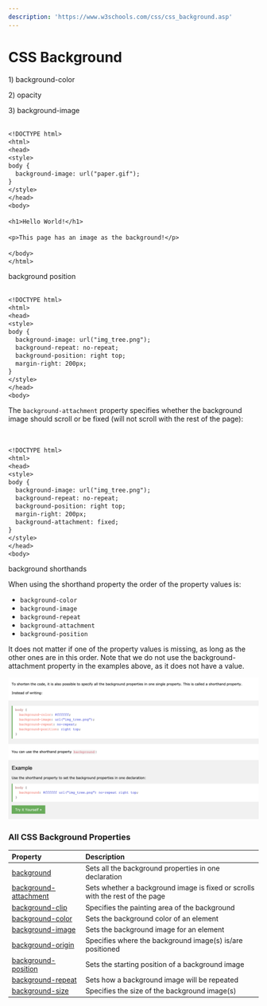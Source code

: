 ```yaml
---
description: 'https://www.w3schools.com/css/css_background.asp'
---
```


# CSS Background

1\) background-color

2\) opacity

3\) background-image 

```markup

<!DOCTYPE html>
<html>
<head>
<style>
body {
  background-image: url("paper.gif");
}
</style>
</head>
<body>

<h1>Hello World!</h1>

<p>This page has an image as the background!</p>

</body>
</html>

```

background position

```markup

<!DOCTYPE html>
<html>
<head>
<style>
body {
  background-image: url("img_tree.png");
  background-repeat: no-repeat;
  background-position: right top;
  margin-right: 200px;
}
</style>
</head>
<body>
```

The `background-attachment` property specifies whether the background image should scroll or be fixed \(will not scroll with the rest of the page\):

```markup


<!DOCTYPE html>
<html>
<head>
<style>
body {
  background-image: url("img_tree.png");
  background-repeat: no-repeat;
  background-position: right top;
  margin-right: 200px;
  background-attachment: fixed;
}
</style>
</head>
<body>

```

background shorthands 



When using the shorthand property the order of the property values is:

* `background-color`
* `background-image`
* `background-repeat`
* `background-attachment`
* `background-position`

It does not matter if one of the property values is missing, as long as the other ones are in this order. Note that we do not use the background-attachment property in the examples above, as it does not have a value.

![](../../.gitbook/assets/image%20%28312%29.png)



### All CSS Background Properties

| Property | Description |
| :--- | :--- |
| [background](https://www.w3schools.com/cssref/css3_pr_background.asp) | Sets all the background properties in one declaration |
| [background-attachment](https://www.w3schools.com/cssref/pr_background-attachment.asp) | Sets whether a background image is fixed or scrolls with the rest of the page |
| [background-clip](https://www.w3schools.com/cssref/css3_pr_background-clip.asp) | Specifies the painting area of the background |
| [background-color](https://www.w3schools.com/cssref/pr_background-color.asp) | Sets the background color of an element |
| [background-image](https://www.w3schools.com/cssref/pr_background-image.asp) | Sets the background image for an element |
| [background-origin](https://www.w3schools.com/cssref/css3_pr_background-origin.asp) | Specifies where the background image\(s\) is/are positioned |
| [background-position](https://www.w3schools.com/cssref/pr_background-position.asp) | Sets the starting position of a background image |
| [background-repeat](https://www.w3schools.com/cssref/pr_background-repeat.asp) | Sets how a background image will be repeated |
| [background-size](https://www.w3schools.com/cssref/css3_pr_background-size.asp) | Specifies the size of the background image\(s\) |

